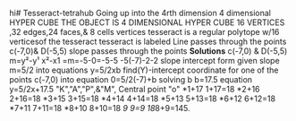    hi# Tesseract-tetrahub 
Going up into the 4rth dimension 
4 dimensional
HYPER CUBE THE OBJECT IS 4 DIMENSIONAL HYPER CUBE 16 VERTICES
,32 edges,24 faces,& 8 cells vertices tesseract is a regular polytope w/16 verticesof the tesseract tesseract is labeled
Line passes through the points 
c(-7,0)& D(-5,5) slope passes through the points
           **Solutions**
           c(-7,0) & D(-5,5)
           m=y²-y¹
           x²-x1 =m=-5-0=-5-5
           -5(-7)-2-2
           slope intercept 
           form given slope
m=5/2 into equations y=5/2xb find(Y)-intercept coordinate for one of the points c(-7,0) into equation 0=5/2(-7)+b solving b
b=17.5 equation y=5/2x+17.5 
                  "K","A","P",&"M", 
                Central point "o" 
*1+17  1+17=18
*2+16  2+16=18
*3+15  3+15=18
*4+14  4+14=18
*5+13  5+13=18
*6+12  6+12=18
*7+11  7+11=18
*8+10  8+10=18
*9     9=9
18*8+9=145.
<!doctypehtml>  <html>  <head>  <title>
    </title>
        </head>
       </body>
             </html>
        <p>
              </p>
          <H2>
                    <strong>
                <em>
Functions, while, if, & else,<,> ,==,&!="x,y=10+2x
x=1 then y≠12
  x2+ then y=14 '12345'x&y are true Base 10 or decimal 10 symbols
hexadecimal 16 symbols numerals "1" "9" represents value 0-9
letter "Å" "F" valves 10,15 case insensitive bb74 BB74
nbble 1001, hexadecimal 11 0-F" 00-FF",
    function graph xy(x,y)
{
   ...
}
   this site is the <b> best website </b> ever:
                                 ":Function point;"
       f(x)=x3-3x²-111x+1212 point p(4;12)
  Graph f(x) tangent line a+b f(x) tangent line at
     p(4,-12
f(x) and evaluate at x=4 dirivitive of the f(x) valuate @x=4
dirivitive of the f(x) is f¹(x)=3x²-6x-111 evaluating
 f¹(x) at x=4 f¹(4)=3(4)²-6(4)-111=15.
     Independent variable function is defined
f(2)=2²-5x2+6=0
f(3)=3²-5×3+6=0 To find the domain of the function f(x)=x²-5x+6
                        **solution**
 The domain of the function is the sets of all possible values of the independent variable for which the function is defined in other words
  it is the set of all values that can be substituted into the independent variable without causing the function to be undefined
For the function f(x)=x²-5x+6 the domain is all real numbers since there are no restrictions on The values that can be substituted into x. This means the function is defined for all real numbers.
 Therefore the domain function f(x)=x²-5x+6.is the set of all real numbers, which can be expressed mathematically as Domain (-∞,∞).
       f(x)=x³+3x²-6x-8/4x-8 factor numberator
  f(x)=(x-2)(x²+5x+4)/(4x-2) cancel the common factor of (x-2) in
 the numerator and denominator f(x)=x²+5x+4 The numberator is a 
quadratic function which can be solved using the quadratic formula
    x=-b±√b²-4ac/2a where a,b, & c are the coefficients of quadratic equation ax²+bx+c=0.In this case a=1 b=5 & c=4 x=-5±√5²-4(1)(4).
  x=-5±√25-16/2 (x=-5±3/2) so solutions are x=1&x=-4 domain of all real numbers except for x=2&x=0.
                     coordinates of the point 0
  OP=⟨x,y,z⟩.the vector Or written as OR=⟨x0y0,z0⟩+0R the vector can
   also be expressed as 0R
OR=⟨x0,y0z'⟩x-x-0,
     =
-6x²+36x-59=0
x=-b±√b²-4ac/2a
(a)&(b)&(c) are all coefficients of quadratic equation 
a=-6 b=36 & c=-59 substitute these values into the quadratic formula 
x=-36±√36²-4(-6)(-59)/2(-6) simplifying this expression 
x=-36±√1296+1404/-12 x=-36±√2700/-12 x=-36±30/-12
  these are two possible solutions 
x=-36+30/-12=-6/-12=1/2
x=-36-30/-12=-66/-12=11/2
solution -6x²+36x-59=0 & x=1/2 & x=11/2
  simplifying 4•(2b+4) **solution**
=8b+16-3=8b+13 the expression is
8b+13.
rdrr.io bit64 pk.A53
class vectors 64bit
i5class()
type of()
i.e number with decimals 
(:)-tells R to generate senqence from 1,10
"L" 
##[1]"integer" 
×<-c(1:10)
# veiw vector 
##[1]1,2,3,4,5,6,7,8,9,10
#class(×)
×<-sample(1:10,10)
# veiw vector 
×
##[1]3,10,2,8,6,9,1,7,5,4
# view data class(×)
##[1]-integer 
#number i square root of f1-1
 n=6,×=3.6
sigma=21.6,sigma×²=98.56
s×=2.03961,ó× 1.86190
sum of(×)>>21.6
× sqsum(×)98.56
sigma sqroot()                  "Homogeneous differential equation" 
         d²×/d+²+k×=0 form ×(+)=e^{rt} substituting differential 
  r²ert+kert=0(r²+k)ert=0(r²+k)=0 r=±√ki
      Linear combinations of e^{rt}
"value of r obtained 
×(t)=Ae^{(\sqrt{k}I)}+Ben{(-1sqrt{k}i}t}Evlers formula e^{ix}=cos(×)+isin(×)
×(t)=A cos(√kt)+Bsin(√kt),wz√k final solution ×(t)=A cos(wt)+Bsin(wt) Initial conditions×(0)&×(0).
                  2nd Order of Linear homogeneous 
                     "constant & coefficients" 
     m d²×/d+2+ 
c/m d×/d+=0
   d²×/d+²+ 
c/m d×²/d+ let
   w=√c/m
  d²×/d+²+ w²×=0
 solution of form ×(t)=ert=0
substituting differential equation
r²ert+w²ert=0
Dividing ert r²+w2=0
quadratic two roots:r=±iw,
where i=√-1
General solution of Linear
combinations of 2roots ×(t)=Aeiwt+Be-iwt
Evlers rule eio=cos(0)+isin(0)
×(t)=Acos(wt)+Bsin(wt)
A&B are determined 
×(0)&d×/dt=0
            ×=0.3t+0.5,×(0)=Acos(0)
=A=0.9,×π/4)=0.2
       given differential 
 d×+0.3×=0.9 sin(0.54)
ef0.3d+=e0.3tsin(0,5t)
ef 0.3dt=e0.3t
e0.3t d×/dt+×axis
×(t)=Acos(wt)+Bsin(wt)
×(0)=0.5&v(0)=0tw Bsin(0)=0.5
v(0)=wAsin(0)+wBcos(0)=0
A=0.5 0=-w(0,5))sin(0)+wBcos(0)
0=0+wB=>B=0 A=0.5&B=0
w=√k/m w partical given k&m
 w period of oscillatiors T T=0
T=2π/w×=0.5 T=T/4t,0.5
f=№
all	to	 
                    "f(x) family f(x)'s"
f(×)=5-2×f(×),×=3×=3
f(3)=5-2(3)f(3)=5-6
f(3)=-1f(×)×=3 is f(3)=-1
f(×)=5-2× find f(3)&f(f(2))
                       **solution**
f(3) f(3)=5-2(3)=-1
f(f(3))f(f(3))=f(-1)=5-2(-1)=7
f(3)=-1&f(f(3))=7
                          "domains"
f(×)=log-{10}(×-3)
Intercepts:f(×)=2*×
Intercepts y=4×-3
domain of fn=(-1)^n
periodically f(0)=sec^2(0)
550 018 214

                         "status" 

                      MATRIX (A*B)+TRANSPOSE
                 (A/B)+Inverse CA*B+V(2))1rst Term
     Matrix(A*B)^T=C(AB)^T=1rst Inverse C A*#Bv(c^2))^2,Terms ×+20
    Third number is ×+20+30=×+50,×+(×+20)+(×+50)=3×+70 sum of 3
  numbers is 90,3×+70=90× for ×=73 numbers are 7,27,57 answers is
  7,27,57.numerical value. 
"-0.085571".Remaining numbers after valve(1.171498,0.41667) first ratio geometric series another constant respectively Identity valve-0.085571".remaining numbers after valve(1.171498,0.041667)
first ratio geometric series another constant respectively identity valve -0.085571
9.08571428×(5714285.208285714-5657143.425833337)×333333336.9140 simplify expression 
 5657143.4258 33337=57142.5714
  9.08571428×57142.85714=516905.128×333333336.9140=1.72388304×1012
answer
1.72388304×1012
buttonstroke(3,0,0,-70) >> stroke: 3,0,0,-70
buttongradient(26.0,5,-40,-10) >> gradient:  26.0,5,-40,-10
backgroundshift(-20) >> background shift:  -20
inputbackground(Azure) >> background color to Azure
quizsound(on)
favorite(FVinvest) >> favorite app. = FVinvest
Bn(n,p,x)=C(n,x)*p^x*q^(n-x)
Bncdf(n,p,s,x)=summ(Bn(n,p,v),v,s,x)
poi(x)=mˣ/(eᵐ*!(x))
buttonstroke(3,0,0,-70) >> stroke: 3,0,0,-70
buttongradient(26.0,5,-40,-10) >> gradient:  26.0,5,-40,-10
backgroundshift(-20) >> background shift:  -20
inputbackground(Azure) >> background color to Azure
quizsound(on)
favorite(FVinvest) >> favorite app. = FVinvest
Bn(n,p,x)=C(n,x)*p^x*q^(n-x)
Bncdf(n,p,s,x)=summ(Bn(n,p,v),v,s,x)
poi(x)=mˣ/(eᵐ*!(x))
ver(Feb. 2022) >> ver= Feb. 2022
buttonstroke(3,0,0,-70) >> stroke: 3,0,0,-70
buttongradient(26.0,5,-40,-10) >> gradient:  26.0,5,-40,-10
backgroundshift(-20) >> background shift:  -20
inputbackground(Azure) >> background color to Azure
quizsound(on)
favorite(FVinvest) >> favorite app. = FVinvest
ver(Feb. 2022) >> ver= Feb. 2022
q=1-p
s=0
Bn(n,p,x)=C(n,x)*p^x*q^(n-x)
Bncdf(n,p,s,x)=summ(Bn(n,p,v),v,s,x)
poi(x)=mˣ/(eᵐ*!(x))
a=0
i^1+a1=
// Speed of light (m⋅s-1)
c=299792458
// Charge of an electron (C)
q=1.602176565E-19
// Universal gravitational constant(N⋅m2/kg2)
G=6.67384E-11
// Planck’s constant (eV⋅s)
h=4.135667662E-15
// Dirac’s constant(eV⋅s)
ħ=6.582119514E-16
// Boltzmann’s constant (eV⋅K-1)
k=8.6173324E-5
// Avogadro’s constant 	(mol−1)
NA=6.022140857E23
// Mass of an electron 	(kg)
mₑ=9.10938291E-31
//Mass of a proton (kg)
mₚ=1.672621777E-27
// Mass of a neutron(kg)
mₙ=1.674927351E-27
//Permittivity of free space (F/m)
ε₀=8.854187817E-12
//Permeability of free space(N⋅A-2)
μ₀=π*4E-7
//Bohr radius (m)
a₀=5.2917721092E-11
﻿clear()
r=DiscountRate/100
NPV(r)=CashArrival*(1-1/(1+r)^Periods)/r-InvestAmount
NPV=NPV(r)
IRR=solve(NPV(x),x,0.0001)*100
dialog(NPV/IRR fixed.Net Present Value and Internal Rate of Return with fixed cash arrival. DiscountRate and IRR in % per period.,InvestAmount,DiscountRate,Periods,CashArrival,// Results //,NPV,IRR)clear() >> ()  is invalid operator
r=DiscountRate/100
NPV(r)=CashArrival*(1-1/(1+r)^Periods)/r-InvestAmount
NPV=NPV(r)
IRR=solve(NPV(x),x,0.0001)*100
dialog(NPV/IRR fixed.Net Present Value and Internal Rate of Return with fixed cash arrival. DiscountRate and IRR in % per period.,InvestAmount,DiscountRate,Periods,CashArrival,// Results //,NPV,IRR) >> Dialog
buttonstroke(3,0,0,-70) >> stroke: 3,0,0,-70
buttongradient(26.0,5,-40,-10) >> gradient:  26.0,5,-40,-10
backgroundshift(-20) >> background shift:  -20
inputbackground(Azure) >> background color to Azure
quizsound(on)
favorite(FVinvest) >> favorite app. = FVinvest
Bn(n,p,x)=C(n,x)*p^x*q^(n-x)
Bncdf(n,p,s,x)=summ(Bn(n,p,v),v,s,x)
poi(x)=mˣ/(eᵐ*!(x))
ver(Feb. 2022) >> ver= Feb. 2022
buttonstroke(3,0,0,-70) >> stroke: 3,0,0,-70
buttongradient(26.0,5,-40,-10) >> gradient:  26.0,5,-40,-10
backgroundshift(-20) >> background shift:  -20
inputbackground(Azure) >> background color to Azure
quizsound(on)
favorite(FVinvest) >> favorite app. = FVinvest
ver(Feb. 2022) >> ver= Feb. 2022
q=1-p
s=0
Bn(n,p,x)=C(n,x)*p^x*q^(n-x)
Bncdf(n,p,s,x)=summ(Bn(n,p,v),v,s,x)
poi(x)=mˣ/(eᵐ*!(x))
a=0
i^1+a1=
// Speed of light (m⋅s-1)
c=299792458
// Charge of an electron (C)
q=1.602176565E-19
// Universal gravitational constant(N⋅m2/kg2)
G=6.67384E-11
// Planck’s constant (eV⋅s)
h=4.135667662E-15
// Dirac’s constant(eV⋅s)
ħ=6.582119514E-16
// Boltzmann’s constant (eV⋅K-1)
k=8.6173324E-5
// Avogadro’s constant 	(mol−1)
NA=6.022140857E23
// Mass of an electron 	(kg)
mₑ=9.10938291E-31
//Mass of a proton (kg)
mₚ=1.672621777E-27
// Mass of a neutron(kg)
mₙ=1.674927351E-27
//Permittivity of free space (F/m)
ε₀=8.854187817E-12
//Permeability of free space(N⋅A-2)
μ₀=π*4E-7
//Bohr radius (m)
a₀=5.2917721092E-11
fixed.Netbuttonstroke(3,0,0,-70) >> stroke: 3,0,0,-70
buttongradient(26.0,5,-40,-10) >> gradient:  26.0,5,-40,-10
backgroundshift(-20) >> background shift:  -20
inputbackground(Azure) >> background color to Azure
quizsound(on)
favorite(FVinvest) >> favorite app. = FVinvest
Bn(n,p,x)=C(n,x)*p^x*q^(n-x)
Bncdf(n,p,s,x)=summ(Bn(n,p,v),v,s,x)
poi(x)=mˣ/(eᵐ*!(x))
ver(Feb. 2022) >> ver= Feb. 2022
buttonstroke(3,0,0,-70) >> stroke: 3,0,0,-70
buttongradient(26.0,5,-40,-10) >> gradient:  26.0,5,-40,-10
backgroundshift(-20) >> background shift:  -20
inputbackground(Azure) >> background color to Azure
quizsound(on)
favorite(FVinvest) >> favorite app. = FVinvest
ver(Feb. 2022) >> ver= Feb. 2022
q=1-p
s=0
Bn(n,p,x)=C(n,x)*p^x*q^(n-x)
Bncdf(n,p,s,x)=summ(Bn(n,p,v),v,s,x)
poi(x)=mˣ/(eᵐ*!(x))
a=0
i^1+a1=
// Speed of light (m⋅s-1)
c=299792458
// Charge of an electron (C)
q=1.602176565E-19
// Universal gravitational constant(N⋅m2/kg2)
G=6.67384E-11
// Planck’s constant (eV⋅s)
h=4.135667662E-15
// Dirac’s constant(eV⋅s)
ħ=6.582119514E-16
// Boltzmann’s constant (eV⋅K-1)
k=8.6173324E-5
// Avogadro’s constant 	(mol−1)
NA=6.022140857E23
// Mass of an electron 	(kg)
mₑ=9.10938291E-31
//Mass of a proton (kg)
mₚ=1.672621777E-27
// Mass of a neutron(kg)
mₙ=1.674927351E-27
//Permittivity of free space (F/m)
ε₀=8.854187817E-12
//Permeability of free space(N⋅A-2)
μ₀=π*4E-7
//Bohr radius (m)
a₀=5.2917721092E-11
buttonstroke(3,0,0,-70) >> stroke: 3,0,0,-70
buttongradient(26.0,5,-40,-10) >> gradient:  26.0,5,-40,-10
backgroundshift(-20) >> background shift:  -20
inputbackground(Azure) >> background color to Azure
quizsound(on)
favorite(FVinvest) >> favorite app. = FVinvest
Bn(n,p,x)=C(n,x)*p^x*q^(n-x)
Bncdf(n,p,s,x)=summ(Bn(n,p,v),v,s,x)
poi(x)=mˣ/(eᵐ*!(x))
eweb@brand88.com
eweb@brand88.com
=5.2917721092E-11=8.854187817E-12eweb@
https://brand88.com
=1.674927351E-27=1.672621777E-272022fixed.Net
     Integer's 1:0≤p(x)≤=x,20+1=1
$1,11,111,1111,\1
11... 1100... 00
(A-b)Mod-2017=0 where
a,b
1:0≤P(x)≤=x2:0+1=1
x|y
0|2
1|2  (a-b)=f(x+h)f(x),=1
(a-b)¥=x,1:y,1(0.0)
x|y
0|0
1|1
(a-b)+2017
1:0≤p(x)≤1=x=2:0+1=12:0+1
111√2017
4985.12356918...
1111111√2017
4.26064157×10-2
2+2=4/2017
√2241110887/1111111
0.42060633
1
Clear()
//linear equations
a1=1+2-1+2
a2=2+2+2+12
a3=1-1+2+5
A=(a1,a2,a3)
linear(A)
linear(a1,a2,a3)
linear(1+2-1+2,2+2+2+12,1-1+2+5)
      (Report(½(321)7×½)"
 Linear(A)>>
     1.0
     2.0
     3.0
Linear(a1,a2,a3)>>
      1.0
      2.0
      3.0
Linear(1+2-1+2,2+2+2+12,1-1+2+5)>>
      1.0
      2.0
      3.0
(Report(½(321)*7×½)">>
Java.lang.no.format.exception for input string
"2nullnullnullnullnull
(∞x+c)
X-intercepts:(none)
Y-intercepts:(∞)
½k(k=1,2,...,6);
4BUILD.
Tetragrammaton-2013
// Copyright 2013 
The Chromium only one author EL'elyon Raphaiam 
Bradford. All rights
 reserved.
//Only for natives of this source code is  by a Tetra-AI-Open source license that can be
// found in the 
2013LICENSE file.

// This is a shem that injects Chrome specific definitions into sqlite3 
// BUILD. Jesus uses this instead of building the sq.lite-3 yaml directly.
9
// We prefix chrome/to SQ.Lite's exported symbols, so that we don't clash with
// other SQLite libraries loaded by the system libraries. This only matters when
// using the component build, where our SQ.Lite's symbols are visible to the
// dynamic library loader.
include/TetragrammatonYJ/source/EL-RAA/BLB/rename/exports. 

include/sq.lite/sq.lite-3/shem/fix-up

#include/sq.lite/</source Tetragrammaton-Y.J-BLB>/sq.lite-3&#33;I Love you.
     CDF.Enterdistribution.Enterclear()
q=1-p
s=0
Bn(n,p,x)=C(n,x)*p^x*q^(n-x)
Bncdf(n,p,s,x)=summ(Bn(n,p,v),v,s,x)
poi(x)=mˣ/(eᵐ*!(x))
a=0
inputselect(CDF(Cumulative Density Function) . Select one,single side normal,dialog(single side tail normal CDF. area from  negative infinity up to  z value and it's  compliment.\nThis can be used for one side hypothesis test P value calculation.\nSymmetric property is used for quick calculation as you can see from answer formula. ,z,0.5+CDF(n,z)/2,0.5-CDF(n,z)/2),both tail combined normal,dialog(both tails combined normal CDF.\nThis can be used for both tail hypothesis test. no need to double as calculated value inculdes both sides.\nEnter  z value greater than   0,z,CDF(n,z),1-CDF(n,z)),student t distribution,
dialog(t distribution CDF. Enter t value and degree of freedom(n) which is  smaller than sample size by 1,t,n,CDF(T,t,n),1-CDF(T,t,n)),χ² distribution,dialog(χ² distribtion CDF.Enter x₂ and degree of freedom,x₂,n,CDF(χ²,x₂,n),1-CDF(χ²,x₂,n)),F distribution ,dialog(F distribution.Enter f value; degree of freedoms(n1,n2),f,n1,n2,CDF(F,f,n1,n2),1-CDF(F,f,n1,n2)),Binomial CDF,dialog(Binomial CDF. n= number of trials\n p = known  or given probability for each trial \n s=start or lower limit; default=zero \n x= number of maximum hit or success\n Answers are cumulative probability up to x success and it's complement ,n,p,s,x,Bncdf(n,p,s,x),1-Bncdf(n,p,s,x),list(Bn(n,p,u),u,s,x,no)),Poission CDF,dialog(Poisson CDF. Enter average event number(m usually given from question) and \nstart(a usually 0) and end(b) for summation\n(a and b are rounded down to integers if non integers are entered)\n Poisson distribution function; poi(x)=mˣ/(eᵐ*!(x)),m,a,b,summ(poi(x),x,a,b),1-summ(poi(x),x,a,b),list(poi(x),x,a,b,no)),inverse normal CDF,dialog(Inverse normal CDF.Enter p values in range for multiple calculations.( example = 0.01,0.05,0.1 increasing order separated by , ) Output is a list of p and z value pair  for each  p. It is resource intensive due to many  integrations inside of equation. However recalculation is quick by memorizing. ,range,list(solve(0.5+CDF(n,x)/2-p,x),p,range,no)),inverse t CDF,dialog(Inverse t CDF.Enter degree of freedom; df and p values range for multiple calculations.( example = 0.01,0.05,0.1 increasing order separated by , ) Output is a list of p and z value pair  for each  p. It is resource intensive due to many  integrations inside of equation. However recalculation is quick by memorizing. ,df,range,list(solve(CDF(t,x,df)-p,x),p,range,no)))
